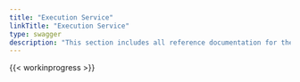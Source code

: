 ```yaml
---
title: "Execution Service"
linkTitle: "Execution Service"
type: swagger
description: "This section includes all reference documentation for the APIs exposed by the Execution Service."
---
```


{{< workinprogress >}}
